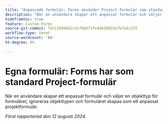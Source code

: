 ```yaml
---
title: "Anpassade formulär: Forms använder Project-formulär som standard"
description: "När en användare skapar ett anpassat formulär och väljer en objekttyp för formuläret, ignoreras objekttypen och formuläret skapas som ett anpassat projektformulär."
hidefromtoc: true
feature: Custom Forms
source-git-commit: 7e512694b62cdcf9db71fe4d658855e7b7e8c335
workflow-type: tm+mt
source-wordcount: '80'
ht-degree: 0%

---
```



# Egna formulär: Forms har som standard Project-formulär

När en användare skapar ett anpassat formulär och väljer en objekttyp för formuläret, ignoreras objekttypen och formuläret skapas som ett anpassat projektformulär.

_Först rapporterad den 12 augusti 2024._
